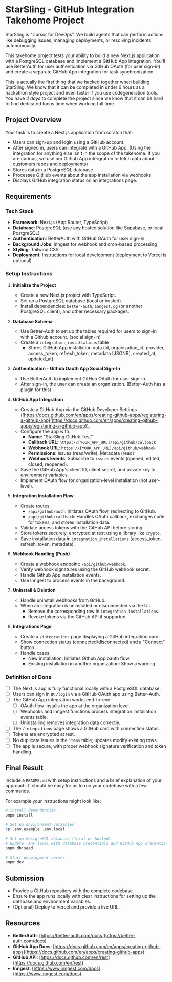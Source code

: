 # StarSling - GitHub Integration Takehome Project

StarSling is "Cursor for DevOps". We build agents that can perform actions like debugging issues, managing deployments, or resolving incidents autonomously.

This takehome project tests your ability to build a new Next.js application with a PostgreSQL database and implement a GitHub App integration. You'll use BetterAuth for user authentication via GitHub OAuth (for user sign-in) and create a separate GitHub App integration for task synchronization.

This is actually the first thing that we hacked together when building StarSling. We know that it can be completed in under 6 hours as a hackathon style project and even faster if you use codegeneration tools. You have *4 days* to complete the project since we know that it can be hard to find dedicated focus time when working full time.

## Project Overview

Your task is to create a Next.js application from scratch that:
- Users can sign-up and login using a GitHub account.
- After signed in, users can integrate with a GitHub App. (Using the integration for anything else isn't in the scope of the takehome. If you are curious, we use our Github App intergration to fetch data about customers repos and deployments)
- Stores data in a PostgreSQL database.
- Processes GitHub events about the app installation via webhooks
- Displays GitHub integration status on an integrations page.

## Requirements

### Tech Stack
- **Framework**: Next.js (App Router, TypeScript)
- **Database**: PostgreSQL (use any hosted solution like Supabase, or local PostgreSQL)
- **Authentication**: BetterAuth with GitHub OAuth for user sign-in
- **Background Jobs**: Inngest for webhook and cron-based processing
- **Styling**: Tailwind CSS
- **Deployment**: Instructions for local development (deployment to Vercel is optional)

### Setup Instructions

1. **Initialize the Project**
   - Create a new Next.js project with TypeScript.
   - Set up a PostgreSQL database (local or hosted).
   - Install dependencies: `better-auth`, `inngest`, `pg` (or another PostgreSQL client), and other necessary packages.

2. **Database Schema**
   - Use Better-Auth to set up the tables required for users to sign-in with a Github account. (social sign-in)
   - Create a `integration_installations` table
     - Stores GitHub App installation data (id, organization_id, provider, access_token, refresh_token, metadata [JSONB], created_at, updated_at).

3. **Authentication - Github Oauth App Social Sign-In**
   - Use BetterAuth to implement GitHub OAuth for user sign-in.
   - After sign-in, the user can create an organization. (Better-Auth has a plugin for this)

4. **GitHub App Integration**
   - Create a GitHub App via the GitHub Developer Settings ([https://docs.github.com/en/apps/creating-github-apps/registering-a-github-app](https://docs.github.com/en/apps/creating-github-apps/registering-a-github-app)).
   - Configure the app with:
     - **Name**: "StarSling GitHub Test"
     - **Callback URL**: `https://[YOUR_APP_URL]/api/github/callback`
     - **Webhook URL**: `https://[YOUR_APP_URL]/api/github/webhook`
     - **Permissions**: Issues (read/write), Metadata (read)
     - **Webhook Events**: Subscribe to `issues` events (opened, edited, closed, reopened).
   - Save the GitHub App's client ID, client secret, and private key to environment variables.
   - Implement OAuth flow for organization-level installation (not user-level).

5. **Integration Installation Flow**
   - Create routes:
     - `/api/github/auth`: Initiates OAuth flow, redirecting to GitHub.
     - `/api/github/callback`: Handles OAuth callback, exchanges code for tokens, and stores installation data.
   - Validate access tokens with the GitHub API before storing.
   - Store tokens securely, encrypted at rest using a library like `crypto`.
   - Save installation data in `integration_installations` (access_token, refresh_token, metadata).

6. **Webhook Handling (Push)**
   - Create a webhook endpoint: `/api/github/webhook`.
   - Verify webhook signatures using the GitHub webhook secret.
   - Handle Github App installation events.
   - Use Inngest to process events in the background.

8. **Uninstall & Deletion**
   - Handle uninstall webhooks from GitHub.
   - When an integration is uninstalled or disconnected via the UI:
     - Remove the corresponding row in `integration_installations`.
     - Revoke tokens via the GitHub API if supported.

9. **Integrations Page**
   - Create a `/integrations` page displaying a GitHub integration card.
   - Show connection status (connected/disconnected) and a "Connect" button.
   - Handle cases:
     - New installation: Initiates Github App oauth flow.
     - Existing installation in another organization: Show a warning.

### Definition of Done

- [ ] The Next.js app is fully functional locally with a PostgreSQL database.
- [ ] Users can sign in at `/login` via a GitHub OAuth app using Better-Auth.
- [ ] The GitHub App integration works end-to-end:
  - [ ] OAuth flow installs the app at the organization level.
  - [ ] Webhooks and inngest functions process integration installation events table.
  - [ ] Uninstalling removes integration data correctly.
- [ ] The `/integrations` page shows a GitHub card with connection status.
- [ ] Tokens are encrypted at rest.
- [ ] No duplicate issues in the `items` table; updates modify existing rows.
- [ ] The app is secure, with proper webhook signature verification and token handling.

## Final Result

Include a `README.md` with setup instructions and a brief explanation of your approach. It should be easy for us to run your codebase with a few commands.

For example your instructions might look like:
```bash
# Install dependencies
pnpm install

# Set up environment variables
cp .env.example .env.local

# Set up PostgreSQL database (local or hosted)
# Update .env.local with database credentials and GitHub App credentials
pnpm db:seed

# Start development server
pnpm dev
```

## Submission

- Provide a GitHub repository with the complete codebase.
- Ensure the app runs locally with clear instructions for setting up the database and environment variables.
- (Optional) Deploy to Vercel and provide a live URL.

## Resources

- **BetterAuth**: [https://better-auth.com/docs](https://better-auth.com/docs)
- **GitHub App Docs**: [https://docs.github.com/en/apps/creating-github-apps](https://docs.github.com/en/apps/creating-github-apps)
- **GitHub API**: [https://docs.github.com/en/rest](https://docs.github.com/en/rest)
- **Inngest**: [https://www.inngest.com/docs](https://www.inngest.com/docs)
